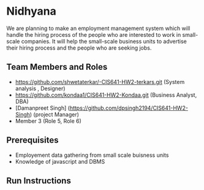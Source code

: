 # Nidhyana

We are planning to make an employment management system which will handle the hiring process of the people who are interested to work in small-scale companies. It will help the small-scale business units to advertise their hiring process and the people who are seeking jobs.

## Team Members and Roles
* https://github.com/shwetaterkar/-CIS641-HW2-terkars.git (System analysis , Designer)
* https://github.com/kondaa1/CIS641-HW2-Kondaa.git (Business Analyst, DBA)
* [Damanpreet Singh] (https://github.com/dpsingh2194/CIS641-HW2-Singh) (project Manager)
* Member 3 (Role 5, Role 6)

## Prerequisites
* Employement data gathering from small scale buisness units
* Knowledge of javascript and DBMS

## Run Instructions